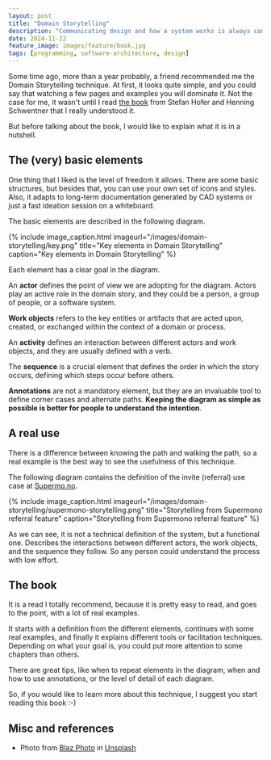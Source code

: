 ```yaml
---
layout: post
title: "Domain Storytelling"
description: "Communicating design and how a system works is always complicated, Domain Storytelling is a technique that tries to solve that problem in the simplest way possible."
date: 2024-11-22
feature_image: images/feature/book.jpg
tags: [programming, software-architecture, design]
---
```


Some time ago, more than a year probably, a friend recommended me the Domain Storytelling technique. At first, it looks quite simple, and you could say that watching a few pages and examples you will dominate it. Not the case for me, it wasn't until I read [the book](https://www.goodreads.com/book/show/58385794-domain-storytelling) from Stefan Hofer and Henning Schwentner that I really understood it.

But before talking about the book, I would like to explain what it is in a nutshell.

## The (very) basic elements

One thing that I liked is the level of freedom it allows. There are some basic structures, but besides that, you can use your own set of icons and styles. Also, it adapts to long-term documentation generated by CAD systems or just a fast ideation session on a whiteboard.

The basic elements are described in the following diagram.

{% include image_caption.html imageurl="/images/domain-storytelling/key.png" title="Key elements in Domain Storytelling" caption="Key elements in Domain Storytelling" %}

Each element has a clear goal in the diagram.

An **actor** defines the point of view we are adopting for the diagram. Actors play an active role in the domain story, and they could be a person, a group of people, or a software system.

**Work objects** refers to the key entities or artifacts that are acted upon, created, or exchanged within the context of a domain or process.

An **activity** defines an interaction between different actors and work objects, and they are usually defined with a verb.

The **sequence** is a crucial element that defines the order in which the story occurs, defining which steps occur before others.

**Annotations** are not a mandatory element, but they are an invaluable tool to define corner cases and alternate paths. **Keeping the diagram as simple as possible is better for people to understand the intention**. 

## A real use

There is a difference between knowing the path and walking the path, so a real example is the best way to see the usefulness of this technique.

The following diagram contains the definition of the invite (referral) use case at [Supermo.no](https://supermo.no/).

{% include image_caption.html imageurl="/images/domain-storytelling/supermono-storytelling.png" title="Storytelling from Supermono referral feature" caption="Storytelling from Supermono referral feature" %}

As we can see, it is not a technical definition of the system, but a functional one. Describes the interactions between different actors, the work objects, and the sequence they follow. So any person could understand the process with low effort.

## The book

It is a read I totally recommend, because it is pretty easy to read, and goes to the point, with a lot of real examples.

It starts with a definition from the different elements, continues with some real examples, and finally it explains different tools or facilitation techniques. Depending on what your goal is, you could put more attention to some chapters than others.

There are great tips, like when to repeat elements in the diagram, when and how to use annotations, or the level of detail of each diagram.

So, if you would like to learn more about this technique, I suggest you start reading this book :-) 

## Misc and references

* Photo from <a href="https://unsplash.com/es/@blazphoto?utm_content=creditCopyText&utm_medium=referral&utm_source=unsplash">Blaz Photo</a> in <a href="https://unsplash.com/es/fotos/persona-sosteniendo-un-libro-sentado-sobre-una-superficie-marron-zMRLZh40kms?utm_content=creditCopyText&utm_medium=referral&utm_source=unsplash">Unsplash</a>
